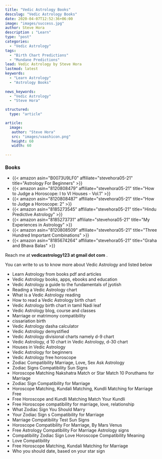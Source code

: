 ```yaml
---
title: "Vedic Astrology Books"
descslug: "Vedic Astrology Books"
date: 2020-04-07T12:52:36+06:00
image: "images/success.jpg"
author: Steve Hora
description : "Learn"
type: "post"
categories: 
  - "Vedic Astrology"
tags:
  - "Birth Chart Predictions"
  - "Mundane Predictions"
lead: Vedic Astrology by Steve Hora
lastmod: latest 
keywords:
  - "Learn Astrology"
  - "Astrology Books"
  
news_keywords:
  - "Vedic Astrology"
  - "Steve Hora"

structured:
  type: "article"

article:
  image:
   author: "Steve Hora"
   src: "images/vaashicon.png"
   height: 60
   width: 60
  
---
```


### Books

* {{< amazon asin="B0073U9LF0" affiliate="stevehora05-21" title="Astrology For Beginners" >}}
* {{< amazon asin="8120808479" affiliate="stevehora05-21" title="How to Judge a Horoscope: I to VI Houses - Vol.1" >}}
* {{< amazon asin="8120808487" affiliate="stevehora05-21" title="How to Judge a Horoscope: 2" >}}
* {{< amazon asin="8185273545" affiliate="stevehora05-21" title="Hindu Predictive Astrology" >}}
* {{< amazon asin="8185273731" affiliate="stevehora05-21" title="My Experiences in Astrology" >}}
* {{< amazon asin="8120808509" affiliate="stevehora05-21" title="Three Hundred Important Combinations" >}}
* {{< amazon asin="8185674264" affiliate="stevehora05-21" title="Graha and Bhava Balas" >}}

Reach me at  **vedicastrology123 at gmail dot com** .

You can write to us to know more about Vedic Astrology and listed below

* Learn Astrology from books pdf and articles
* Vedic Astrology books, apps, ebooks and education
* Vedic Astrology a guide to the fundamentals of jyotish
* Reading a Vedic Astrology chart
* What is a Vedic Astrology reading
* How to read a Vedic Astrology birth chart
* Vedic Astrology birth chart in tamil Nadi leaf
* Vedic Astrology blog, course and classes
* Marriage or matrimony compatibility
* cissariation birth
* Vedic Astrology dasha calculator
* Vedic Astrology demystified
* Vedic Astrology divisional charts namely d-9 chart
* Vedic Astrology, d 10 chart in Vedic Astrology, d-30 chart
* Houses in Vedic Astrology
* Vedic Astrology for beginners
* Vedic Astrology free horoscope
* Zodiac Compatibility   Marriage, Love, Sex   Ask Astrology
* Zodiac Signs Compatibility   Sun Signs
* Horoscope Matching   Nakshatra Match or Star Match   10 Poruthams for Marriage
* Zodiac Sign Compatibility for Marriage
* Horoscope Matching, Kundali Matching, Kundli Matching for Marriage Free
* Free Horoscope and Kundli Matching   Match Your Kundli
* Free Horoscope compatibility for marriage, love, relationship
* What Zodiac Sign You Should Marry
* Your Zodiac Sign s Compatibility for Marriage
* Marriage Compatibility Test   Sun Signs
* Horoscope Compatibility For Marriage, By Mars   Venus
* Free Astrology Compatibility For Marriage   Astrology signs
* Compatibility Zodiac Sign Love Horoscope Compatibility Meaning
* Love Compatibility
* Free Horoscope Matching, Kundali Matching for Marriage
* Who you should date, based on your star sign
